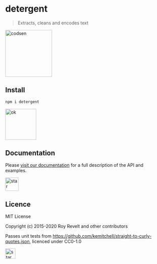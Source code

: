 # detergent

> Extracts, cleans and encodes text

<img src="https://codsen.com/images/png-codsen-1.png" width="148" alt="codsen" align="center">

## Install

```bash
npm i detergent
```

<img src="https://codsen.com/images/png-codsen-ok.png" width="98" alt="ok" align="center">

## Documentation

Please [visit our documentation](https://codsen.com/os/detergent/) for a full description of the API and examples.

<img src="https://codsen.com/images/png-codsen-star.png" width="42" alt="star" align="center">

## Licence

MIT License

Copyright (c) 2015-2020 Roy Revelt and other contributors

Passes unit tests from https://github.com/kemitchell/straight-to-curly-quotes.json, licenced under CC0-1.0

<img src="https://codsen.com/images/png-codsen-star-small.png" width="32" alt="star" align="center">
